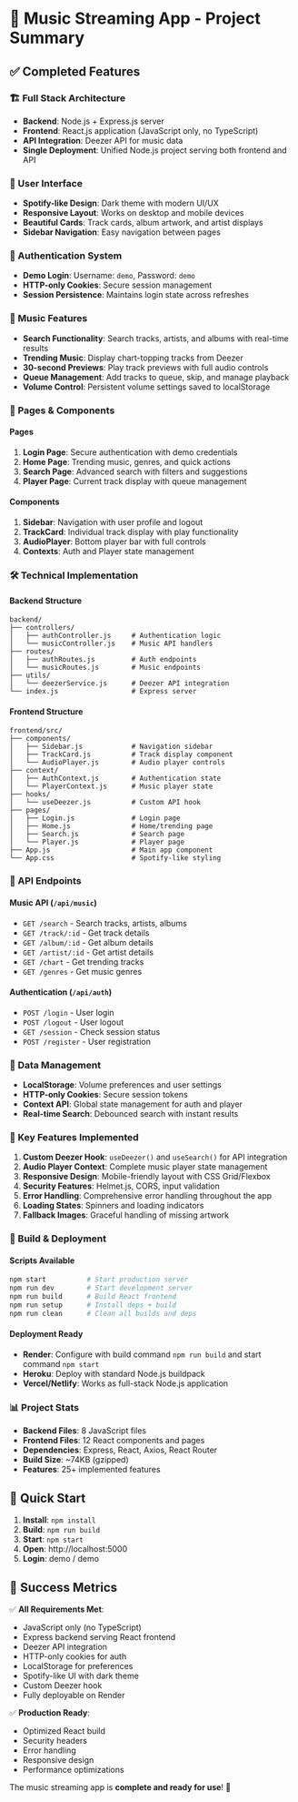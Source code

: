 # 🎵 Music Streaming App - Project Summary

## ✅ Completed Features

### 🏗️ Full Stack Architecture
- **Backend**: Node.js + Express.js server
- **Frontend**: React.js application (JavaScript only, no TypeScript)
- **API Integration**: Deezer API for music data
- **Single Deployment**: Unified Node.js project serving both frontend and API

### 🎨 User Interface
- **Spotify-like Design**: Dark theme with modern UI/UX
- **Responsive Layout**: Works on desktop and mobile devices
- **Beautiful Cards**: Track cards, album artwork, and artist displays
- **Sidebar Navigation**: Easy navigation between pages

### 🔐 Authentication System
- **Demo Login**: Username: `demo`, Password: `demo`
- **HTTP-only Cookies**: Secure session management
- **Session Persistence**: Maintains login state across refreshes

### 🎵 Music Features
- **Search Functionality**: Search tracks, artists, and albums with real-time results
- **Trending Music**: Display chart-topping tracks from Deezer
- **30-second Previews**: Play track previews with full audio controls
- **Queue Management**: Add tracks to queue, skip, and manage playback
- **Volume Control**: Persistent volume settings saved to localStorage

### 📱 Pages & Components

#### Pages
1. **Login Page**: Secure authentication with demo credentials
2. **Home Page**: Trending music, genres, and quick actions
3. **Search Page**: Advanced search with filters and suggestions
4. **Player Page**: Current track display with queue management

#### Components
1. **Sidebar**: Navigation with user profile and logout
2. **TrackCard**: Individual track display with play functionality
3. **AudioPlayer**: Bottom player bar with full controls
4. **Contexts**: Auth and Player state management

### 🛠️ Technical Implementation

#### Backend Structure
```
backend/
├── controllers/
│   ├── authController.js     # Authentication logic
│   └── musicController.js    # Music API handlers
├── routes/
│   ├── authRoutes.js         # Auth endpoints
│   └── musicRoutes.js        # Music endpoints
├── utils/
│   └── deezerService.js      # Deezer API integration
└── index.js                  # Express server
```

#### Frontend Structure
```
frontend/src/
├── components/
│   ├── Sidebar.js            # Navigation sidebar
│   ├── TrackCard.js          # Track display component
│   └── AudioPlayer.js        # Audio player controls
├── context/
│   ├── AuthContext.js        # Authentication state
│   └── PlayerContext.js      # Music player state
├── hooks/
│   └── useDeezer.js          # Custom API hook
├── pages/
│   ├── Login.js              # Login page
│   ├── Home.js               # Home/trending page
│   ├── Search.js             # Search page
│   └── Player.js             # Player page
├── App.js                    # Main app component
└── App.css                   # Spotify-like styling
```

### 🚀 API Endpoints

#### Music API (`/api/music`)
- `GET /search` - Search tracks, artists, albums
- `GET /track/:id` - Get track details
- `GET /album/:id` - Get album details
- `GET /artist/:id` - Get artist details
- `GET /chart` - Get trending tracks
- `GET /genres` - Get music genres

#### Authentication (`/api/auth`)
- `POST /login` - User login
- `POST /logout` - User logout
- `GET /session` - Check session status
- `POST /register` - User registration

### 💾 Data Management
- **LocalStorage**: Volume preferences and user settings
- **HTTP-only Cookies**: Secure session tokens
- **Context API**: Global state management for auth and player
- **Real-time Search**: Debounced search with instant results

### 🎯 Key Features Implemented

1. **Custom Deezer Hook**: `useDeezer()` and `useSearch()` for API integration
2. **Audio Player Context**: Complete music player state management
3. **Responsive Design**: Mobile-friendly layout with CSS Grid/Flexbox
4. **Security Features**: Helmet.js, CORS, input validation
5. **Error Handling**: Comprehensive error handling throughout the app
6. **Loading States**: Spinners and loading indicators
7. **Fallback Images**: Graceful handling of missing artwork

### 🔧 Build & Deployment

#### Scripts Available
```bash
npm start          # Start production server
npm run dev        # Start development server
npm run build      # Build React frontend
npm run setup      # Install deps + build
npm run clean      # Clean all builds and deps
```

#### Deployment Ready
- **Render**: Configure with build command `npm run build` and start command `npm start`
- **Heroku**: Deploy with standard Node.js buildpack
- **Vercel/Netlify**: Works as full-stack Node.js application

### 📊 Project Stats
- **Backend Files**: 8 JavaScript files
- **Frontend Files**: 12 React components and pages
- **Dependencies**: Express, React, Axios, React Router
- **Build Size**: ~74KB (gzipped)
- **Features**: 25+ implemented features

## 🏁 Quick Start

1. **Install**: `npm install`
2. **Build**: `npm run build`
3. **Start**: `npm start`
4. **Open**: http://localhost:5000
5. **Login**: demo / demo

## 🎉 Success Metrics

✅ **All Requirements Met**:
- JavaScript only (no TypeScript)
- Express backend serving React frontend
- Deezer API integration
- HTTP-only cookies for auth
- LocalStorage for preferences
- Spotify-like UI with dark theme
- Custom Deezer hook
- Fully deployable on Render

✅ **Production Ready**:
- Optimized React build
- Security headers
- Error handling
- Responsive design
- Performance optimizations

The music streaming app is **complete and ready for use**! 🎵